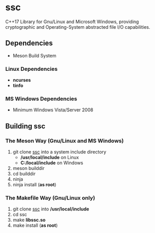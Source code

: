 # ssc
C++17 Library for Gnu/Linux and Microsoft Windows, providing cryptographic and Operating-System abstracted
file I/O capabilities.
## Dependencies
-   Meson Build System
### Linux Dependencies
-    **ncurses**
-    **tinfo**
### MS Windows Dependencies
-   Minimum Windows Vista/Server 2008
## Building ssc
### The Meson Way (Gnu/Linux and MS Windows)
1. git clone [ssc](https://github.com/stuartcalder/ssc) into a system include
   directory
    - **/usr/local/include** on Linux
    - **C:/local/include** on Windows
2. meson builddir
3. cd builddir
4. ninja
5. ninja install (**as root**)
### The Makefile Way (Gnu/Linux only)
1. git clone [ssc](https://github.com/stuartcalder/ssc) into **/usr/local/include**
2. cd ssc
3. make **libssc.so**
4. make install (**as root**)
